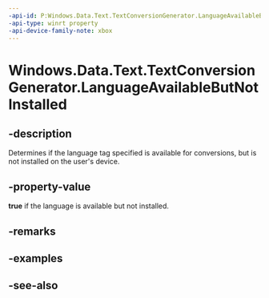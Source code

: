 ```yaml
---
-api-id: P:Windows.Data.Text.TextConversionGenerator.LanguageAvailableButNotInstalled
-api-type: winrt property
-api-device-family-note: xbox
---
```


<!-- Property syntax
public bool LanguageAvailableButNotInstalled { get; }
-->

# Windows.Data.Text.TextConversionGenerator.LanguageAvailableButNotInstalled

## -description
Determines if the language tag specified is available for conversions, but is not installed on the user's device.

## -property-value
**true** if the language is available but not installed.

## -remarks

## -examples

## -see-also
